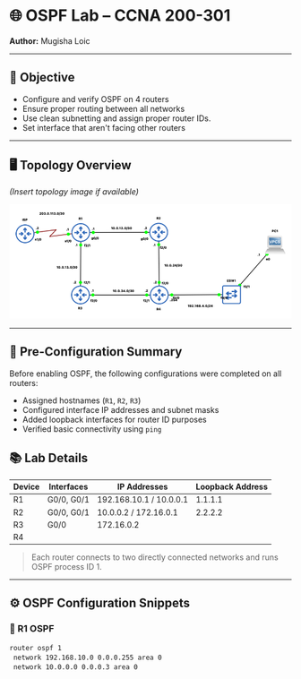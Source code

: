 # 🌐 OSPF Lab – CCNA 200-301  
**Author:** Mugisha Loic  

---

## 🧠 Objective  
- Configure and verify OSPF on 4 routers  
- Ensure proper routing between all networks  
- Use clean subnetting and assign proper router IDs.
- Set interface that aren't facing other routers 

---

## 🖥️ Topology Overview  
*(Insert topology image if available)*

![OSPF Topology](./images/OSPF-LAB1-Topology.png)

---
## 🔧 Pre-Configuration Summary  
Before enabling OSPF, the following configurations were completed on all routers:
- Assigned hostnames (`R1`, `R2`, `R3`)
- Configured interface IP addresses and subnet masks
- Added loopback interfaces for router ID purposes
- Verified basic connectivity using `ping`
## 📚 Lab Details  

| Device | Interfaces | IP Addresses              | Loopback Address |
|--------|------------|---------------------------|------------------|
| R1     | G0/0, G0/1 | 192.168.10.1 / 10.0.0.1   |  1.1.1.1         |
| R2     | G0/0, G0/1 | 10.0.0.2 / 172.16.0.1     |  2.2.2.2         |
| R3     | G0/0       | 172.16.0.2                |                  |
| R4     |            |                           |                  |
> Each router connects to two directly connected networks and runs OSPF process ID 1.

---

## ⚙️ OSPF Configuration Snippets

### 🔹 R1 OSPF
```bash
router ospf 1
 network 192.168.10.0 0.0.0.255 area 0
 network 10.0.0.0 0.0.0.3 area 0
